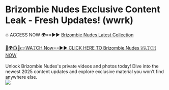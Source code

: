 # Brizombie Nudes Exclusive Content Leak - Fresh Updates! (wwrk)

🔥 ACCESS NOW 🌍==►► <a href="https://tinyurl.com/2mz8nhtm" rel="nofollow">Brizombie Nudes Latest Collection</a>
<br><br>
[🔴🌍📺📱👉WA𝚃CH Now==►► CLICK HERE TO Brizombie Nudes 𝚆𝙰𝚃𝙲𝙷 NOW](https://tinyurl.com/2mz8nhtm)
<br><br>
Unlock Brizombie Nudes's private videos and photos today! Dive into the newest 2025 content updates and explore exclusive material you won’t find anywhere else.
<br>
<a href="https://tinyurl.com/2mz8nhtm" rel="nofollow" data-target="animated-image.originalLink"><img src="https://camo.githubusercontent.com/8a4f000d20f83aca3bf7ec5f350d767afa0574a8a352519fd8cfa583a6f93a33/68747470733a2f2f692e696d6775722e636f6d2f644a486b345a712e676966" data-canonical-src="https://i.imgur.com/dJHk4Zq.gif" style="max-width: 100%; display: inline-block;" data-target="animated-image.originalImage"></a>
<br>
